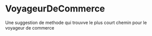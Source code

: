 # VoyageurDeCommerce
Une suggestion de methode qui trouvve le plus court chemin pour le voyageur de commerce
